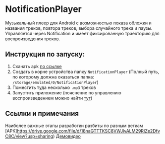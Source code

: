 # NotificationPlayer
Музыкальный плеер для Android с возможностью показа обложки и названия треков, повтора треков, выбора случайного трека и паузы. Управляется через Notification и имеет фиксированную траекторию для воспроизведения треков.

## Инструкция по запуску:
1. Скачать apk [по ссылке](https://drive.google.com/file/d/18naGTTTKSC8VWJlvALM29RIZe2DfvC8C/view?usp=sharing)
2. Создать в корне устройства папку `NotificationPlayer` (Полный путь, по которому должна оказаться папка: `/storage/emulated/0/NotificationPlayer`)
3. Поместить туда несколько `.mp3` треков
4. Запустить приложение (пояснение по управлению воспроизведением можно найти [тут](https://youtu.be/4SNRNVYfPTA))

## Ссылки и примечания
Наиболее важные этапы разработки разбиты по разным веткам
[APK]https://drive.google.com/file/d/18naGTTTKSC8VWJlvALM29RIZe2DfvC8C/view?usp=sharing)
[Демовидео](https://youtu.be/4SNRNVYfPTA)
